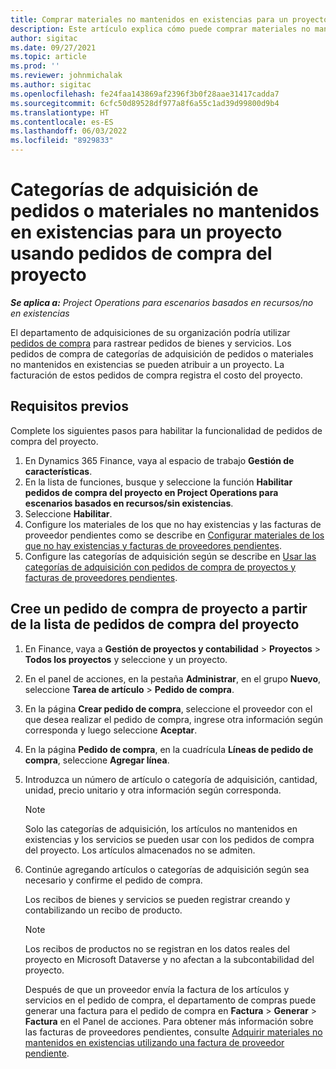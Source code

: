 ```yaml
---
title: Comprar materiales no mantenidos en existencias para un proyecto usando pedidos de compra de proyecto
description: Este artículo explica cómo puede comprar materiales no mantenidos en existencias para un proyecto usando pedidos de compra de proyecto.
author: sigitac
ms.date: 09/27/2021
ms.topic: article
ms.prod: ''
ms.reviewer: johnmichalak
ms.author: sigitac
ms.openlocfilehash: fe24faa143869af2396f3b0f28aae31417cadda7
ms.sourcegitcommit: 6cfc50d89528df977a8f6a55c1ad39d99800d9b4
ms.translationtype: HT
ms.contentlocale: es-ES
ms.lasthandoff: 06/03/2022
ms.locfileid: "8929833"
---
```

# <a name="order-procurement-categories-or-non-stocked-materials-for-a-project-using-project-purchase-orders"></a>Categorías de adquisición de pedidos o materiales no mantenidos en existencias para un proyecto usando pedidos de compra del proyecto

_**Se aplica a:** Project Operations para escenarios basados en recursos/no en existencias_

El departamento de adquisiciones de su organización podría utilizar [pedidos de compra](/dynamics365/supply-chain/procurement/purchase-order-overview) para rastrear pedidos de bienes y servicios. Los pedidos de compra de categorías de adquisición de pedidos o materiales no mantenidos en existencias se pueden atribuir a un proyecto. La facturación de estos pedidos de compra registra el costo del proyecto.

## <a name="prerequisites"></a>Requisitos previos
Complete los siguientes pasos para habilitar la funcionalidad de pedidos de compra del proyecto.

1. En Dynamics 365 Finance, vaya al espacio de trabajo **Gestión de características**.
2. En la lista de funciones, busque y seleccione la función **Habilitar pedidos de compra del proyecto en Project Operations para escenarios basados en recursos/sin existencias**.
3. Seleccione **Habilitar**.
4. Configure los materiales de los que no hay existencias y las facturas de proveedor pendientes como se describe en [Configurar materiales de los que no hay existencias y facturas de proveedores pendientes](configure-materials-nonstocked.md).
5. Configure las categorías de adquisición según se describe en [Usar las categorías de adquisición con pedidos de compra de proyectos y facturas de proveedores pendientes](configure-procurement-categories.md).

## <a name="create-a-project-purchase-order-from-the-project-purchase-order-list"></a>Cree un pedido de compra de proyecto a partir de la lista de pedidos de compra del proyecto

1. En Finance, vaya a **Gestión de proyectos y contabilidad** > **Proyectos** > **Todos los proyectos** y seleccione y un proyecto.
2. En el panel de acciones, en la pestaña **Administrar**, en el grupo **Nuevo**, seleccione **Tarea de artículo** > **Pedido de compra**.
3. En la página **Crear pedido de compra**, seleccione el proveedor con el que desea realizar el pedido de compra, ingrese otra información según corresponda y luego seleccione **Aceptar**.
4. En la página **Pedido de compra**, en la cuadrícula **Líneas de pedido de compra**, seleccione **Agregar línea**.
5. Introduzca un número de artículo o categoría de adquisición, cantidad, unidad, precio unitario y otra información según corresponda.

    > [!NOTE]
    > Solo las categorías de adquisición, los artículos no mantenidos en existencias y los servicios se pueden usar con los pedidos de compra del proyecto. Los artículos almacenados no se admiten.

6. Continúe agregando artículos o categorías de adquisición según sea necesario y confirme el pedido de compra.

    Los recibos de bienes y servicios se pueden registrar creando y contabilizando un recibo de producto.

    > [!NOTE]
    > Los recibos de productos no se registran en los datos reales del proyecto en Microsoft Dataverse y no afectan a la subcontabilidad del proyecto.

    Después de que un proveedor envía la factura de los artículos y servicios en el pedido de compra, el departamento de compras puede generar una factura para el pedido de compra en **Factura** > **Generar** > **Factura** en el Panel de acciones. Para obtener más información sobre las facturas de proveedores pendientes, consulte [Adquirir materiales no mantenidos en existencias utilizando una factura de proveedor pendiente](pending-vendor-invoices.md).
